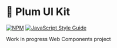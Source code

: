 # 🌱 Plum UI Kit

[![NPM](https://img.shields.io/npm/v/plum-ui-kit.svg)](https://www.npmjs.com/package/plum-ui-kit) [![JavaScript Style Guide](https://img.shields.io/badge/code_style-standard-brightgreen.svg)](https://standardjs.com)

Work in progress Web Components project